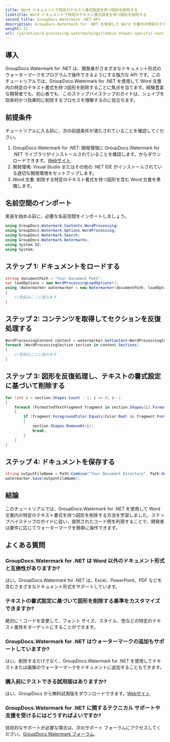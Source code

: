 ```yaml
---
title: Word ドキュメントで特定のテキスト書式設定を持つ図形を削除する
linktitle: Word ドキュメントで特定のテキスト書式設定を持つ図形を削除する
second_title: GroupDocs.Watermark .NET API
description: GroupDocs.Watermark for .NET を使用して Word 文書内の特定のテキスト書式を持つ図形を削除する方法を学びます。ウォーターマークを効率的に操作するには、ガイドに従ってください。
weight: 31
url: /ja/net/word-processing-watermarkings/remove-shapes-specific-text-formatting-word-docs/
---
```

## 導入
GroupDocs.Watermark for .NET は、開発者がさまざまなドキュメント形式のウォーターマークをプログラムで操作できるようにする強力な API です。このチュートリアルでは、GroupDocs.Watermark for .NET を使用して Word 文書内の特定のテキスト書式を持つ図形を削除することに焦点を当てます。経験豊富な開発者でも、初心者でも、このステップバイステップのガイドは、シェイプを効率的かつ効果的に削除するプロセスを理解するのに役立ちます。
## 前提条件
チュートリアルに入る前に、次の前提条件が満たされていることを確認してください。
1.  GroupDocs.Watermark for .NET: 開発環境に GroupDocs.Watermark for .NET ライブラリがインストールされていることを確認します。からダウンロードできます。[Webサイト](https://releases.groupdocs.com/Watermark/net/).
2. 開発環境: Visual Studio またはその他の .NET IDE がインストールされている適切な開発環境をセットアップします。
3. Word 文書: 削除する特定のテキスト書式を持つ図形を含む Word 文書を準備します。

## 名前空間のインポート
実装を始める前に、必要な名前空間をインポートしましょう。
```csharp
using GroupDocs.Watermark.Contents.WordProcessing;
using GroupDocs.Watermark.Options.WordProcessing;
using GroupDocs.Watermark.Search;
using GroupDocs.Watermark.Watermarks;
using System.IO;
using System;
```
## ステップ 1: ドキュメントをロードする
```csharp
string documentPath = "Your Document Path";
var loadOptions = new WordProcessingLoadOptions();
using (Watermarker watermarker = new Watermarker(documentPath, loadOptions))
{
    //実装はここに進みます
}
```
## ステップ 2: コンテンツを取得してセクションを反復処理する
```csharp
WordProcessingContent content = watermarker.GetContent<WordProcessingContent>();
foreach (WordProcessingSection section in content.Sections)
{
    //実装はここに進みます
}
```
## ステップ 3: 図形を反復処理し、テキストの書式設定に基づいて削除する
```csharp
for (int i = section.Shapes.Count - 1; i >= 0; i--)
{
    foreach (FormattedTextFragment fragment in section.Shapes[i].FormattedTextFragments)
    {
        if (fragment.ForegroundColor.Equals(Color.Red) && fragment.Font.FamilyName == "Arial")
        {
            section.Shapes.RemoveAt(i);
            break;
        }
    }
}
```
## ステップ 4: ドキュメントを保存する
```csharp
string outputFileName = Path.Combine("Your Document Directory", Path.GetFileName(documentPath));
watermarker.Save(outputFileName);
```

## 結論
このチュートリアルでは、GroupDocs.Watermark for .NET を使用して Word 文書内の特定のテキスト書式を持つ図形を削除する方法を学習しました。ステップバイステップのガイドに従い、提供されたコード例を利用することで、開発者は要件に応じてウォーターマークを簡単に操作できます。
## よくある質問
### GroupDocs.Watermark for .NET は Word 以外のドキュメント形式と互換性がありますか?
はい。GroupDocs.Watermark for .NET は、Excel、PowerPoint、PDF などを含むさまざまなドキュメント形式をサポートしています。
### テキストの書式設定に基づいて図形を削除する基準をカスタマイズできますか?
絶対に！コードを変更して、フォント サイズ、スタイル、色などの特定のテキスト属性をターゲットにすることができます。
### GroupDocs.Watermark for .NET はウォーターマークの追加もサポートしていますか?
はい、削除するだけでなく、GroupDocs.Watermark for .NET を使用してテキストまたは画像のウォーターマークをドキュメントに追加することもできます。
### 購入前にテストできる試用版はありますか?
はい、GroupDocs から無料試用版をダウンロードできます。[Webサイト](https://releases.groupdocs.com/).
### GroupDocs.Watermark for .NET に関するテクニカル サポートや支援を受けるにはどうすればよいですか?
技術的なサポートが必要な場合は、次のサポート フォーラムにアクセスしてください。[GroupDocs.Watermark フォーラム](https://forum.groupdocs.com/c/watermark/19).